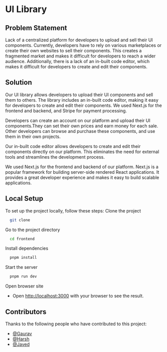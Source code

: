 
# UI Library

## Problem Statement
Lack of a centralized platform for developers to upload and sell their UI components. Currently, developers have to rely on various marketplaces or create their own websites to sell their components. This creates a fragmented market and makes it difficult for developers to reach a wider audience. Additionally, there is a lack of an in-built code editor, which makes it difficult for developers to create and edit their components. 

## Solution

Our UI library allows developers to upload their UI components and sell them to others. The library includes an in-built code editor, making it easy for developers to create and edit their components. We used Next.js for the frontend and backend, and Stripe for payment processing.

Developers can create an account on our platform and upload their UI components.They can set their own prices and earn money for each sale. Other developers can browse and purchase these components, and use them in their own projects.

Our in-built code editor allows developers to create and edit their components directly on our platform. This eliminates the need for external tools and streamlines the development process.

We used Next.js for the frontend and backend of our platform. Next.js is a popular framework for building server-side rendered React applications. It provides a great developer experience and makes it easy to build scalable applications.


## Local Setup

To set up the project locally, follow these steps:
Clone the project

```bash
  git clone
```

Go to the project directory

```bash
  cd frontend
```

Install dependencies

```bash
  pnpm install
```

Start the server

```bash
  pnpm run dev
```

Open browser site
- Open [http://localhost:3000](http://localhost:3000) with your browser to see the result.


## Contributors

Thanks to the following people who have contributed to this project:


- [@Gaurav](https://www.github.com/kratos-respawned)
- [@Harsh](https://www.github.com/Harsh-uu)
- [@Javed](https://www.github.com/mdansarijaved)
